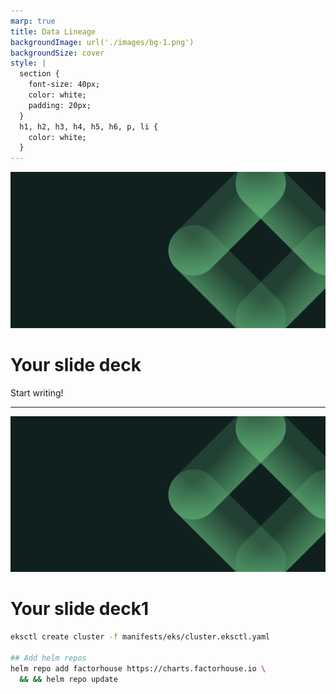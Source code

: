 ```yaml
---
marp: true
title: Data Lineage
backgroundImage: url('./images/bg-1.png')
backgroundSize: cover
style: |
  section {
    font-size: 40px;
    color: white;
    padding: 20px;
  }
  h1, h2, h3, h4, h5, h6, p, li {
    color: white;
  }
---
```


![bg left:40%](./images/bg-2.png)

# Your slide deck

Start writing!

---

![bg right](./images/bg-2.png)

# Your slide deck1

```bash
eksctl create cluster -f manifests/eks/cluster.eksctl.yaml

## Add helm repos
helm repo add factorhouse https://charts.factorhouse.io \
  && && helm repo update
```
